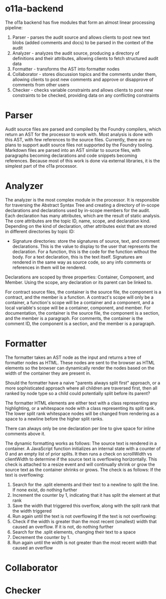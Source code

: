 # o11a-backend
The o11a backend has five modules that form an almost linear processing pipeline:

1. Parser - parses the audit source and allows clients to post new text blobs (added comments and docs) to be parsed in the context of the audit
2. Analyzer - analyzes the audit source, producing a directory of definitions and their attributes, allowing clients to fetch structured audit data
3. Formatter - transforms the AST into formatter nodes
4. Collaborator - stores discussion topics and the comments under them, allowing clients to post new comments and approve or disapprove of comments from other users
5. Checker - checks variable constraints and allows clients to post new constraints to be checked, providing data on any conflicting constraints

# Parser
Audit source files are parsed and compiled by the Foundry compilers, which return an AST for the processor to work with. Most analysis is done with this AST, with few references to the source files. Currently, there are no plans to support audit source files not supported by the Foundry tooling. Markdown files are parsed into an AST similar to source files, with paragraphs becoming declarations and code snippets becoming references. Because most of this work is done via external libraries, it is the simplest part of the o11a processor.

# Analyzer
The analyzer is the most complex module in the processor. It is responsible for traversing the Abstract Syntax Tree and creating a directory of in-scope declarations and declarations used by in-scope members for the audit. Each declaration has many attributes, which are the result of static analysis. The core attributes are the topic ID, name, scope, and declaration kind. Depending on the kind of declaration, other attributes exist that are stored in different directories by topic ID:

- Signature directories: store the signatures of source, text, and comment declarations. This is the value to display to the user that represents the declaration. For a function, this is the code for the function without the body. For a text declaration, this is the text itself. Signatures are rendered in the same way as source code, so any info comments or references in them will be rendered.

Declarations are scoped by three properties: Container, Component, and Member. Using the scope, any declaration or its parent can be linked to.

For contract source files, the container is the source file, the component is a contract, and the member is a function. A contract's scope will only be a container, a function's scope will be a container and a component, and a local variable's scope will be a container, component, and member. For documentation, the container is the source file, the component is a section, and the member is a paragraph. For comments, the container is the comment ID, the component is a section, and the member is a paragraph.


# Formatter
The formatter takes an AST node as the input and returns a tree of formatter nodes as HTML. These nodes are sent to the browser as HTML elements so the browser can dynamically render the nodes based on the width of the container they are present in. 

Should the formatter have a naive "parents always split first" approach, or a more sophisticated approach where all children are traversed first, then all ranked by node type so a child could potentially split before its parent?

The formatter HTML elements are either text with a class representing any highlighting, or a whitespace node with a class representing its split rank. The lower split rank whitespace nodes will be changed from rendering as a space to a newline before the higher split ranks.

There can always only be one declaration per line to give space for inline comments above it.

The dynamic formatting works as follows:
The source text is rendered in a container. A JavaScript function initializes an internal state with a counter of 0 and an empty list of prior splits. It then runs a check on scrollWidth vs clientWidth to determine if the source text is overflowing horizontally. This check is attached to a resize event and will continually shrink or grow the source text as the container shrinks or grows. The check is as follows:
If the text is overflowing:
1. Search for the .split<count> elements and their text to a newline to split the line. If none exist, do nothing further
2. Increment the counter by 1, indicating that it has split the element at that rank
3. Save the width that triggered this overflow, along with the split rank that the width triggered
4. Run again until the text is not overflowing
If the text is not overflowing:
1. Check if the width is greater than the most recent (smallest) width that caused an overflow. If it is not, do nothing further
3. Search for the .split<count> elements, changing their text to a space
4. Decrement the counter by 1.
5. Run again until the width is not greater than the most recent width that caused an overflow

# Collaborator

# Checker
